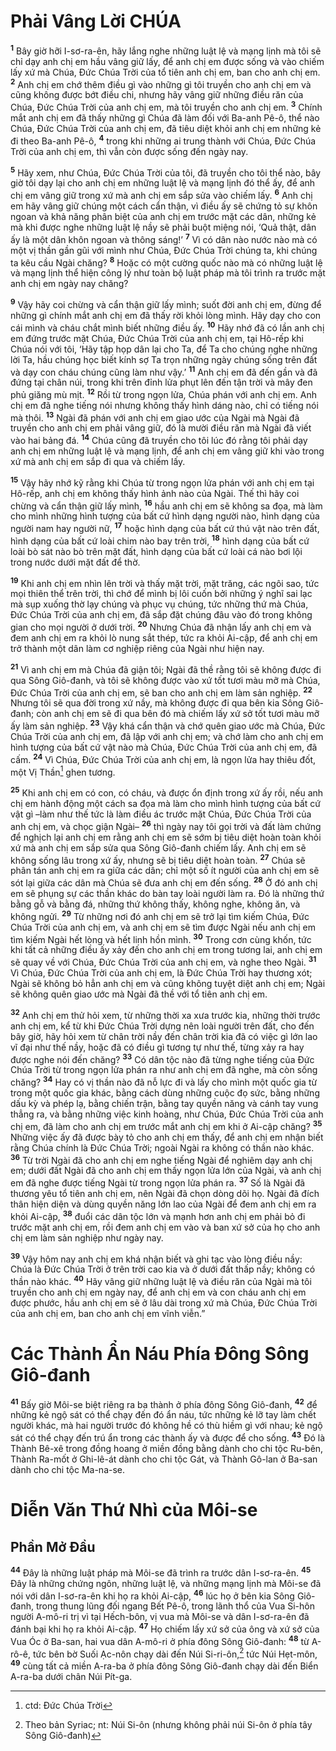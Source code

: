 # Phải Vâng Lời CHÚA

<sup><b>1</b></sup> Bây giờ hỡi I-sơ-ra-ên, hãy lắng nghe những luật lệ và mạng lịnh mà tôi sẽ chỉ dạy anh chị em hầu vâng giữ lấy, để anh chị em được sống và vào chiếm lấy xứ mà Chúa, Ðức Chúa Trời của tổ tiên anh chị em, ban cho anh chị em. <sup><b>2</b></sup> Anh chị em chớ thêm điều gì vào những gì tôi truyền cho anh chị em và cũng không được bớt điều chi, nhưng hãy vâng giữ những điều răn của Chúa, Ðức Chúa Trời của anh chị em, mà tôi truyền cho anh chị em. <sup><b>3</b></sup> Chính mắt anh chị em đã thấy những gì Chúa đã làm đối với Ba-anh Pê-ô, thể nào Chúa, Ðức Chúa Trời của anh chị em, đã tiêu diệt khỏi anh chị em những kẻ đi theo Ba-anh Pê-ô, <sup><b>4</b></sup> trong khi những ai trung thành với Chúa, Ðức Chúa Trời của anh chị em, thì vẫn còn được sống đến ngày nay.

<sup><b>5</b></sup> Hãy xem, như Chúa, Ðức Chúa Trời của tôi, đã truyền cho tôi thể nào, bây giờ tôi dạy lại cho anh chị em những luật lệ và mạng lịnh đó thể ấy, để anh chị em vâng giữ trong xứ mà anh chị em sắp sửa vào chiếm lấy. <sup><b>6</b></sup> Anh chị em hãy vâng giữ chúng một cách cẩn thận, vì điều ấy sẽ chứng tỏ sự khôn ngoan và khả năng phân biệt của anh chị em trước mặt các dân, những kẻ mà khi được nghe những luật lệ nầy sẽ phải buột miệng nói, ‘Quả thật, dân ấy là một dân khôn ngoan và thông sáng!’ <sup><b>7</b></sup> Vì có dân nào nước nào mà có một vị thần gần gũi với mình như Chúa, Ðức Chúa Trời chúng ta, khi chúng ta kêu cầu Ngài chăng? <sup><b>8</b></sup> Hoặc có một cường quốc nào mà có những luật lệ và mạng lịnh thể hiện công lý như toàn bộ luật pháp mà tôi trình ra trước mặt anh chị em ngày nay chăng?

<sup><b>9</b></sup> Vậy hãy coi chừng và cẩn thận giữ lấy mình; suốt đời anh chị em, đừng để những gì chính mắt anh chị em đã thấy rời khỏi lòng mình. Hãy dạy cho con cái mình và cháu chắt mình biết những điều ấy. <sup><b>10</b></sup> Hãy nhớ đã có lần anh chị em đứng trước mặt Chúa, Ðức Chúa Trời của anh chị em, tại Hô-rếp khi Chúa nói với tôi, ‘Hãy tập họp dân lại cho Ta, để Ta cho chúng nghe những lời Ta, hầu chúng học biết kính sợ Ta trọn những ngày chúng sống trên đất và dạy con cháu chúng cũng làm như vậy.’ <sup><b>11</b></sup> Anh chị em đã đến gần và đã đứng tại chân núi, trong khi trên đỉnh lửa phụt lên đến tận trời và mây đen phủ giăng mù mịt. <sup><b>12</b></sup> Rồi từ trong ngọn lửa, Chúa phán với anh chị em. Anh chị em đã nghe tiếng nói nhưng không thấy hình dáng nào, chỉ có tiếng nói mà thôi. <sup><b>13</b></sup> Ngài đã phán với anh chị em giao ước của Ngài mà Ngài đã truyền cho anh chị em phải vâng giữ, đó là mười điều răn mà Ngài đã viết vào hai bảng đá. <sup><b>14</b></sup> Chúa cũng đã truyền cho tôi lúc đó rằng tôi phải dạy anh chị em những luật lệ và mạng lịnh, để anh chị em vâng giữ khi vào trong xứ mà anh chị em sắp đi qua và chiếm lấy.

<sup><b>15</b></sup> Vậy hãy nhớ kỹ rằng khi Chúa từ trong ngọn lửa phán với anh chị em tại Hô-rếp, anh chị em không thấy hình ảnh nào của Ngài. Thế thì hãy coi chừng và cẩn thận giữ lấy mình, <sup><b>16</b></sup> hầu anh chị em sẽ không sa đọa, mà làm cho mình những hình tượng của bất cứ hình dạng người nào, hình dạng của người nam hay người nữ, <sup><b>17</b></sup> hoặc hình dạng của bất cứ thú vật nào trên đất, hình dạng của bất cứ loài chim nào bay trên trời, <sup><b>18</b></sup> hình dạng của bất cứ loài bò sát nào bò trên mặt đất, hình dạng của bất cứ loài cá nào bơi lội trong nước dưới mặt đất để thờ.

<sup><b>19</b></sup> Khi anh chị em nhìn lên trời và thấy mặt trời, mặt trăng, các ngôi sao, tức mọi thiên thể trên trời, thì chớ để mình bị lôi cuốn bởi những ý nghĩ sai lạc mà sụp xuống thờ lạy chúng và phục vụ chúng, tức những thứ mà Chúa, Ðức Chúa Trời của anh chị em, đã sắp đặt chúng đâu vào đó trong không gian cho mọi người ở dưới trời. <sup><b>20</b></sup> Nhưng Chúa đã nhận lấy anh chị em và đem anh chị em ra khỏi lò nung sắt thép, tức ra khỏi Ai-cập, để anh chị em trở thành một dân làm cơ nghiệp riêng của Ngài như hiện nay.

<sup><b>21</b></sup> Vì anh chị em mà Chúa đã giận tôi; Ngài đã thề rằng tôi sẽ không được đi qua Sông Giô-đanh, và tôi sẽ không được vào xứ tốt tươi màu mỡ mà Chúa, Ðức Chúa Trời của anh chị em, sẽ ban cho anh chị em làm sản nghiệp. <sup><b>22</b></sup> Nhưng tôi sẽ qua đời trong xứ nầy, mà không được đi qua bên kia Sông Giô-đanh; còn anh chị em sẽ đi qua bên đó mà chiếm lấy xứ sở tốt tươi màu mỡ ấy làm sản nghiệp. <sup><b>23</b></sup> Vậy khá cẩn thận và chớ quên giao ước mà Chúa, Ðức Chúa Trời của anh chị em, đã lập với anh chị em; và chớ làm cho anh chị em hình tượng của bất cứ vật nào mà Chúa, Ðức Chúa Trời của anh chị em, đã cấm. <sup><b>24</b></sup> Vì Chúa, Ðức Chúa Trời của anh chị em, là ngọn lửa hay thiêu đốt, một Vị Thần[^1-acae0bb8-227c-44db-a736-9ad4462b220d] ghen tương.

<sup><b>25</b></sup> Khi anh chị em có con, có cháu, và được ổn định trong xứ ấy rồi, nếu anh chị em hành động một cách sa đọa mà làm cho mình hình tượng của bất cứ vật gì –làm như thế tức là làm điều ác trước mặt Chúa, Ðức Chúa Trời của anh chị em, và chọc giận Ngài– <sup><b>26</b></sup> thì ngày nay tôi gọi trời và đất làm chứng để nghịch lại anh chị em rằng anh chị em sẽ sớm bị tiêu diệt hoàn toàn khỏi xứ mà anh chị em sắp sửa qua Sông Giô-đanh chiếm lấy. Anh chị em sẽ không sống lâu trong xứ ấy, nhưng sẽ bị tiêu diệt hoàn toàn. <sup><b>27</b></sup> Chúa sẽ phân tán anh chị em ra giữa các dân; chỉ một số ít người của anh chị em sẽ sót lại giữa các dân mà Chúa sẽ đưa anh chị em đến sống. <sup><b>28</b></sup> Ở đó anh chị em sẽ phụng sự các thần khác do bàn tay loài người làm ra. Ðó là những thứ bằng gỗ và bằng đá, những thứ không thấy, không nghe, không ăn, và không ngửi. <sup><b>29</b></sup> Từ những nơi đó anh chị em sẽ trở lại tìm kiếm Chúa, Ðức Chúa Trời của anh chị em, và anh chị em sẽ tìm được Ngài nếu anh chị em tìm kiếm Ngài hết lòng và hết linh hồn mình. <sup><b>30</b></sup> Trong cơn cùng khốn, tức khi tất cả những điều ấy xảy đến cho anh chị em trong tương lai, anh chị em sẽ quay về với Chúa, Ðức Chúa Trời của anh chị em, và nghe theo Ngài. <sup><b>31</b></sup> Vì Chúa, Ðức Chúa Trời của anh chị em, là Ðức Chúa Trời hay thương xót; Ngài sẽ không bỏ hẳn anh chị em và cũng không tuyệt diệt anh chị em; Ngài sẽ không quên giao ước mà Ngài đã thề với tổ tiên anh chị em.

<sup><b>32</b></sup> Anh chị em thử hỏi xem, từ những thời xa xưa trước kia, những thời trước anh chị em, kể từ khi Ðức Chúa Trời dựng nên loài người trên đất, cho đến bây giờ, hãy hỏi xem từ chân trời nầy đến chân trời kia đã có việc gì lớn lao vĩ đại như thế nầy, hoặc đã có điều gì tương tự như thế, từng xảy ra hay được nghe nói đến chăng? <sup><b>33</b></sup> Có dân tộc nào đã từng nghe tiếng của Ðức Chúa Trời từ trong ngọn lửa phán ra như anh chị em đã nghe, mà còn sống chăng? <sup><b>34</b></sup> Hay có vị thần nào đã nỗ lực đi và lấy cho mình một quốc gia từ trong một quốc gia khác, bằng cách dùng những cuộc đọ sức, bằng những dấu kỳ và phép lạ, bằng chiến trận, bằng tay quyền năng và cánh tay vung thẳng ra, và bằng những việc kinh hoàng, như Chúa, Ðức Chúa Trời của anh chị em, đã làm cho anh chị em trước mắt anh chị em khi ở Ai-cập chăng? <sup><b>35</b></sup> Những việc ấy đã được bày tỏ cho anh chị em thấy, để anh chị em nhận biết rằng Chúa chính là Ðức Chúa Trời; ngoài Ngài ra không có thần nào khác. <sup><b>36</b></sup> Từ trời Ngài đã cho anh chị em nghe tiếng Ngài để nghiêm dạy anh chị em; dưới đất Ngài đã cho anh chị em thấy ngọn lửa lớn của Ngài, và anh chị em đã nghe được tiếng Ngài từ trong ngọn lửa phán ra. <sup><b>37</b></sup> Số là Ngài đã thương yêu tổ tiên anh chị em, nên Ngài đã chọn dòng dõi họ. Ngài đã đích thân hiện diện và dùng quyền năng lớn lao của Ngài để đem anh chị em ra khỏi Ai-cập, <sup><b>38</b></sup> đuổi các dân tộc lớn và mạnh hơn anh chị em phải bỏ đi trước mặt anh chị em, rồi đem anh chị em vào và ban xứ sở của họ cho anh chị em làm sản nghiệp như ngày nay.

<sup><b>39</b></sup> Vậy hôm nay anh chị em khá nhận biết và ghi tạc vào lòng điều nầy: Chúa là Ðức Chúa Trời ở trên trời cao kia và ở dưới đất thấp nầy; không có thần nào khác. <sup><b>40</b></sup> Hãy vâng giữ những luật lệ và điều răn của Ngài mà tôi truyền cho anh chị em ngày nay, để anh chị em và con cháu anh chị em được phước, hầu anh chị em sẽ ở lâu dài trong xứ mà Chúa, Ðức Chúa Trời của anh chị em, ban cho anh chị em vĩnh viễn.”

# Các Thành Ẩn Náu Phía Ðông Sông Giô-đanh

<sup><b>41</b></sup> Bấy giờ Môi-se biệt riêng ra ba thành ở phía đông Sông Giô-đanh, <sup><b>42</b></sup> để những kẻ ngộ sát có thể chạy đến đó ẩn náu, tức những kẻ lỡ tay làm chết người khác, mà hai người trước đó không hề có thù hiềm gì với nhau; kẻ ngộ sát có thể chạy đến trú ẩn trong các thành ấy và được để cho sống. <sup><b>43</b></sup> Ðó là Thành Bê-xê trong đồng hoang ở miền đồng bằng dành cho chi tộc Ru-bên, Thành Ra-mốt ở Ghi-lê-át dành cho chi tộc Gát, và Thành Gô-lan ở Ba-san dành cho chi tộc Ma-na-se.

# Diễn Văn Thứ Nhì của Môi-se

## Phần Mở Ðầu

<sup><b>44</b></sup> Ðây là những luật pháp mà Môi-se đã trình ra trước dân I-sơ-ra-ên. <sup><b>45</b></sup> Ðây là những chứng ngôn, những luật lệ, và những mạng lịnh mà Môi-se đã nói với dân I-sơ-ra-ên khi họ ra khỏi Ai-cập, <sup><b>46</b></sup> lúc họ ở bên kia Sông Giô-đanh, trong thung lũng đối ngang Bết Pê-ô, trong lãnh thổ của Vua Si-hôn người A-mô-ri trị vì tại Hếch-bôn, vị vua mà Môi-se và dân I-sơ-ra-ên đã đánh bại khi họ ra khỏi Ai-cập. <sup><b>47</b></sup> Họ chiếm lấy xứ sở của ông và xứ sở của Vua Óc ở Ba-san, hai vua dân A-mô-ri ở phía đông Sông Giô-đanh: <sup><b>48</b></sup> từ A-rô-ê, tức bên bờ Suối Ạc-nôn chạy dài đến Núi Si-ri-ôn,[^2-acae0bb8-227c-44db-a736-9ad4462b220d] tức Núi Hẹt-môn, <sup><b>49</b></sup> cùng tất cả miền A-ra-ba ở phía đông Sông Giô-đanh chạy dài đến Biển A-ra-ba dưới chân Núi Pít-ga.

[^1-acae0bb8-227c-44db-a736-9ad4462b220d]: ctd: Ðức Chúa Trời

[^2-acae0bb8-227c-44db-a736-9ad4462b220d]: Theo bản Syriac; nt: Núi Si-ôn (nhưng không phải núi Si-ôn ở phía tây Sông Giô-đanh)
